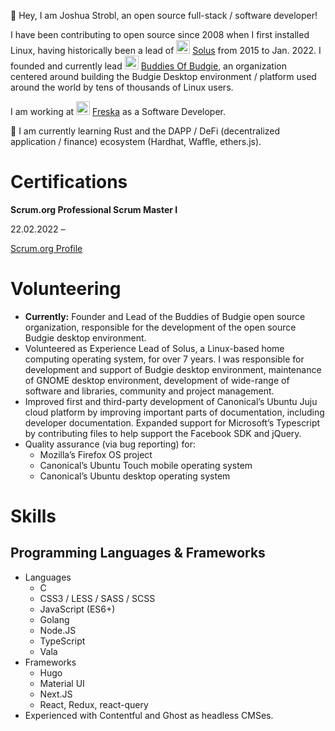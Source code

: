 👋 Hey, I am Joshua Strobl, an open source full-stack / software developer!

I have been contributing to open source since 2008 when I first installed Linux, having historically been a lead of  <img src="https://avatars.githubusercontent.com/u/43145361?s=200&v=4" height="22" width="22" /> [Solus](https://getsol.us) from 2015 to Jan. 2022. I founded and currently lead <img src="https://avatars.githubusercontent.com/u/96975043?s=200&v=4" height="22" width="22" /> [Buddies Of Budgie](https://blog.buddiesofbudgie.org), an organization centered around building the Budgie Desktop environment / platform used around the world by tens of thousands of Linux users.

I am working at <img src="https://avatars.githubusercontent.com/u/16963518?s=200&v=4" height="22" width="22" /> [Freska](https://freska.fi/en) as a Software Developer.

🌱 I am currently learning Rust and the DAPP / DeFi (decentralized application / finance) ecosystem (Hardhat, Waffle, ethers.js).

# Certifications

**Scrum.org Professional Scrum Master I**

22.02.2022 –

[Scrum.org Profile](https://www.scrum.org/user/976555)

# Volunteering

- **Currently:** Founder and Lead of the Buddies of Budgie open source organization, responsible for
the development of the open source Budgie desktop environment.
- Volunteered as Experience Lead of Solus, a Linux-based home computing operating system, for
over 7 years. I was responsible for development and support of Budgie desktop environment,
maintenance of GNOME desktop environment, development of wide-range of software and libraries,
community and project management.
- Improved first and third-party development of Canonical’s Ubuntu Juju cloud platform by improving
important parts of documentation, including developer documentation.
Expanded support for Microsoft’s Typescript by contributing files to help support the Facebook SDK
and jQuery.
- Quality assurance (via bug reporting) for:
  - Mozilla’s Firefox OS project
  - Canonical’s Ubuntu Touch mobile operating system
  - Canonical’s Ubuntu desktop operating system

# Skills

## Programming Languages & Frameworks

- Languages
  - C
  - CSS3 / LESS / SASS / SCSS
  - JavaScript (ES6+)
  - Golang
  - Node.JS
  - TypeScript
  - Vala
- Frameworks
  - Hugo
  - Material UI
  - Next.JS
  - React, Redux, react-query
- Experienced with Contentful and Ghost as headless CMSes.

